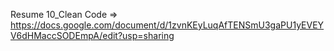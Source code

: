 Resume 10_Clean Code => https://docs.google.com/document/d/1zvnKEyLuqAfTENSmU3gaPU1yEVEYV6dHMaccSODEmpA/edit?usp=sharing